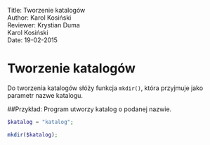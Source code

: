 Title: 		Tworzenie katalogów  
Author:		Karol Kosiński  
Reviewer:	Krystian Duma  
			Karol Kosiński  
Date: 		19-02-2015  

# Tworzenie katalogów
Do tworzenia katalogów słóży funkcja `mkdir()`, która przyjmuje jako parametr nazwe katalogu.

##Przykład:
Program utworzy katalog o podanej nazwie.

```php
$katalog = "katalog";

mkdir($katalog);
```